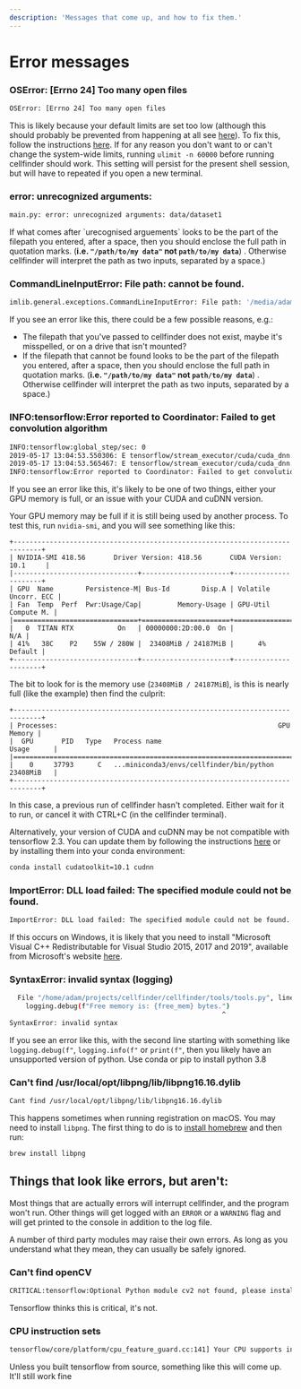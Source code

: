 ```yaml
---
description: 'Messages that come up, and how to fix them.'
---
```


# Error messages

### OSError: \[Errno 24\] Too many open files

```bash
OSError: [Errno 24] Too many open files
```

This is likely because your default limits are set too low \(although this should probably be prevented from happening at all see [here](https://github.com/adamltyson/cellfinder/issues/8)\). To fix this, follow the instructions [here](https://easyengine.io/tutorials/linux/increase-open-files-limit/). If for any reason you don't want to or can't change the system-wide limits, running `ulimit -n 60000` before running cellfinder should work. This setting will persist for the present shell session, but will have to repeated if you open a new terminal.

### error: unrecognized arguments:

```bash
main.py: error: unrecognized arguments: data/dataset1
```

If what comes after \`urecognised arguements\` looks to be the part of the filepath you entered, after a space, then you should enclose the full path in quotation marks. \(**i.e. `"/path/to/my data"` not `path/to/my data`**\) . Otherwise cellfinder will interpret the path as two inputs, separated by a space.\)

### CommandLineInputError: File path: cannot be found.

```bash
imlib.general.exceptions.CommandLineInputError: File path: '/media/adam/Storage/cellfinder/data/dataset1' cannot be found.
```

If you see an error like this, there could be a few possible reasons, e.g.:

* The filepath that you've passed to cellfinder does not exist, maybe it's misspelled, or on a drive that isn't mounted?
* If the filepath that cannot be found looks to be the part of the filepath you entered, after a space, then you should enclose the full path in quotation marks. \(**i.e. `"/path/to/my data"` not `path/to/my data`**\) . Otherwise cellfinder will interpret the path as two inputs, separated by a space.\)

### INFO:tensorflow:Error reported to Coordinator: Failed to get convolution algorithm

```bash
INFO:tensorflow:global_step/sec: 0
2019-05-17 13:04:53.550306: E tensorflow/stream_executor/cuda/cuda_dnn.cc:334] Could not create cudnn handle: CUDNN_STATUS_INTERNAL_ERROR
2019-05-17 13:04:53.565467: E tensorflow/stream_executor/cuda/cuda_dnn.cc:334] Could not create cudnn handle: CUDNN_STATUS_INTERNAL_ERROR
INFO:tensorflow:Error reported to Coordinator: Failed to get convolution algorithm. This is probably because cuDNN failed to initialize, so try looking to see if a warning log message was printed above.
```

If you see an error like this, it's likely to be one of two things, either your GPU memory is full, or an issue with your CUDA and cuDNN version.

Your GPU memory may be full if it is still being used by another process. To test this, run `nvidia-smi`, and you will see something like this:

```text
+-----------------------------------------------------------------------------+
| NVIDIA-SMI 418.56       Driver Version: 418.56       CUDA Version: 10.1     |
|-------------------------------+----------------------+----------------------+
| GPU  Name        Persistence-M| Bus-Id        Disp.A | Volatile Uncorr. ECC |
| Fan  Temp  Perf  Pwr:Usage/Cap|         Memory-Usage | GPU-Util  Compute M. |
|===============================+======================+======================|
|   0  TITAN RTX           On   | 00000000:2D:00.0  On |                  N/A |
| 41%   38C    P2    55W / 280W |  23408MiB / 24187MiB |      4%      Default |
+-------------------------------+----------------------+----------------------+
```

The bit to look for is the memory use \(`23408MiB / 24187MiB`\), is this is nearly full \(like the example\) then find the culprit:

```text
+-----------------------------------------------------------------------------+
| Processes:                                                       GPU Memory |
|  GPU       PID   Type   Process name                             Usage      |
|=============================================================================|
|    0     37793      C   ...miniconda3/envs/cellfinder/bin/python 23408MiB   |
+-----------------------------------------------------------------------------+
```

In this case, a previous run of cellfinder hasn't completed. Either wait for it to run, or cancel it with CTRL+C \(in the cellfinder terminal\).

Alternatively, your version of CUDA and cuDNN may be not compatible with tensorflow 2.3. You can update them by following the instructions [here](https://www.tensorflow.org/install/gpu) or by installing them into your conda environment:

```bash
conda install cudatoolkit=10.1 cudnn
```

### ImportError: DLL load failed: The specified module could not be found.

```bash
ImportError: DLL load failed: The specified module could not be found.
```

If this occurs on Windows, it is likely that you need to install "Microsoft Visual C++ Redistributable for Visual Studio 2015, 2017 and 2019", available from Microsoft's website [here](https://support.microsoft.com/en-gb/help/2977003/the-latest-supported-visual-c-downloads).

### SyntaxError: invalid syntax \(logging\)

```bash
  File "/home/adam/projects/cellfinder/cellfinder/tools/tools.py", line 444
    logging.debug(f"Free memory is: {free_mem} bytes.")
                                                     ^
SyntaxError: invalid syntax
```

If you see an error like this, with the second line starting with something like `logging.debug(f"`, `logging.info(f"` or `print(f"`, then you likely have an unsupported version of python. Use conda or pip to install python 3.8

### Can't find /usr/local/opt/libpng/lib/libpng16.16.dylib

```bash
Cant find /usr/local/opt/libpng/lib/libpng16.16.dylib
```

This happens sometimes when running registration on macOS. You may need to install `libpng`. The first thing to do is to [install homebrew](https://brew.sh/) and then run:

```bash
brew install libpng
```

## Things that look like errors, but aren't:

Most things that are actually errors will interrupt cellfinder, and the program won't run. Other things will get logged with an `ERROR` or a `WARNING` flag and will get printed to the console in addition to the log file.

A number of third party modules may raise their own errors. As long as you understand what they mean, they can usually be safely ignored.

### Can't find openCV

```bash
CRITICAL:tensorflow:Optional Python module cv2 not found, please install cv2 and retry if the application fails.
```

Tensorflow thinks this is critical, it's not.

### CPU instruction sets

```bash
tensorflow/core/platform/cpu_feature_guard.cc:141] Your CPU supports instructions that this TensorFlow binary was not compiled to use: SSE4.1 SSE4.2 AVX AVX2 FMA
```

Unless you built tensorflow from source, something like this will come up. It'll still work fine

